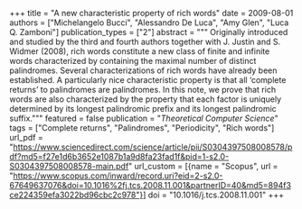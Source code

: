 +++
title = "A new characteristic property of rich words"
date = 2009-08-01
authors = ["Michelangelo Bucci", "Alessandro De Luca", "Amy Glen", "Luca Q. Zamboni"]
publication_types = ["2"]
abstract = """
Originally introduced and studied by the third and fourth authors together with
J. Justin and S. Widmer (2008), rich words constitute a new class of finite and
infinite words characterized by containing the maximal number of distinct
palindromes. Several characterizations of rich words have already been
established. A particularly nice characteristic property is that all
‘complete returns’ to palindromes are palindromes. In this note, we prove that
rich words are also characterized by the property that each factor is uniquely
determined by its longest palindromic prefix and its longest palindromic
suffix."""
featured = false
publication = "*Theoretical Computer Science*"
tags = ["Complete returns", "Palindromes", "Periodicity", "Rich words"]
url_pdf = "https://www.sciencedirect.com/science/article/pii/S0304397508008578/pdf?md5=f27e1d6b3652e1087b1a9d8fa23fad1f&pid=1-s2.0-S0304397508008578-main.pdf"
url_custom = [{name = "Scopus", url = "https://www.scopus.com/inward/record.uri?eid=2-s2.0-67649637076&doi=10.1016%2fj.tcs.2008.11.001&partnerID=40&md5=894f3ce224359efa3022bd96cbc2c978"}]
doi = "10.1016/j.tcs.2008.11.001"
+++
